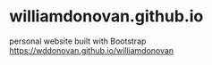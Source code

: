# williamdonovan.github.io
personal website
built with Bootstrap
https://wddonovan.github.io/williamdonovan
